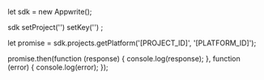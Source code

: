 let sdk = new Appwrite();

sdk
    setProject('')
    setKey('')
;

let promise = sdk.projects.getPlatform('[PROJECT_ID]', '[PLATFORM_ID]');

promise.then(function (response) {
    console.log(response);
}, function (error) {
    console.log(error);
});